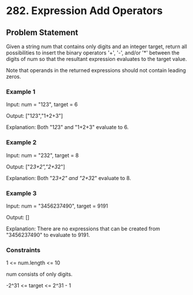 # 282. Expression Add Operators

## Problem Statement

Given a string num that contains only digits and an integer target, return all possibilities to insert the binary operators '+', '-', and/or '*' between the digits of num so that the resultant expression evaluates to the target value.

Note that operands in the returned expressions should not contain leading zeros.

### Example 1

Input: num = "123", target = 6

Output: ["1*2*3","1+2+3"]

Explanation: Both "1*2*3" and "1+2+3" evaluate to 6.

### Example 2

Input: num = "232", target = 8

Output: ["2*3+2","2+3*2"]

Explanation: Both "2*3+2" and "2+3*2" evaluate to 8.

### Example 3

Input: num = "3456237490", target = 9191

Output: []

Explanation: There are no expressions that can be created from "3456237490" to evaluate to 9191.

### Constraints

1 <= num.length <= 10

num consists of only digits.

-2^31 <= target <= 2^31 - 1
